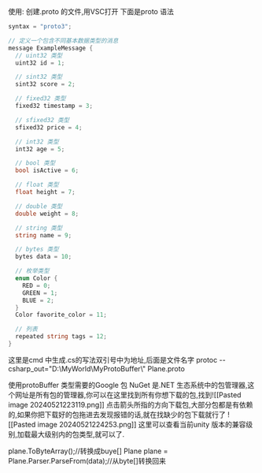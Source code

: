 使用:
创建.proto 的文件,用VSC打开
下面是proto 语法
```c#
syntax = "proto3";

// 定义一个包含不同基本数据类型的消息
message ExampleMessage {
  // uint32 类型
  uint32 id = 1;

  // sint32 类型
  sint32 score = 2;

  // fixed32 类型
  fixed32 timestamp = 3;

  // sfixed32 类型
  sfixed32 price = 4;

  // int32 类型
  int32 age = 5;

  // bool 类型
  bool isActive = 6;

  // float 类型
  float height = 7;

  // double 类型
  double weight = 8;

  // string 类型
  string name = 9;

  // bytes 类型
  bytes data = 10;

  // 枚举类型
  enum Color {
    RED = 0;
    GREEN = 1;
    BLUE = 2;
  }
  Color favorite_color = 11;

  // 列表
  repeated string tags = 12;
}

```
这里是cmd 中生成.cs的写法双引号中为地址,后面是文件名字
protoc --csharp_out="D:\\MyWorld\\MyProtoBuffer\\" Plane.proto 

使用protoBuffer 类型需要的Google 包
NuGet 是.NET 生态系统中的包管理器,这个网址是所有包的管理器,你可以在这里找到所有你想下载的包,找到![[Pasted image 20240521223119.png]]
点击箭头所指的方向下载包,大部分包都是有依赖的,如果你把下载好的包拖进去发现报错的话,就在找缺少的包下载就行了
![[Pasted image 20240521224253.png]]
这里可以查看当前unity 版本的兼容级别,加载最大级别内的包类型,就可以了.

 plane.ToByteArray();//转换成buye[]
 Plane plane = Plane.Parser.ParseFrom(data);//从byte[]转换回来